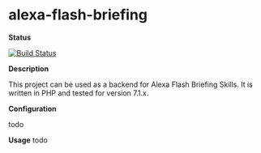 # alexa-flash-briefing

**Status**

[![Build Status](https://travis-ci.org/yannickholzenkamp/alexa-flash-briefing.svg?branch=master)](https://travis-ci.org/yannickholzenkamp/alexa-flash-briefing)

**Description**

This project can be used as a backend for Alexa Flash Briefing Skills. 
It is written in PHP and tested for version 7.1.x.

**Configuration**

todo

**Usage**
todo
